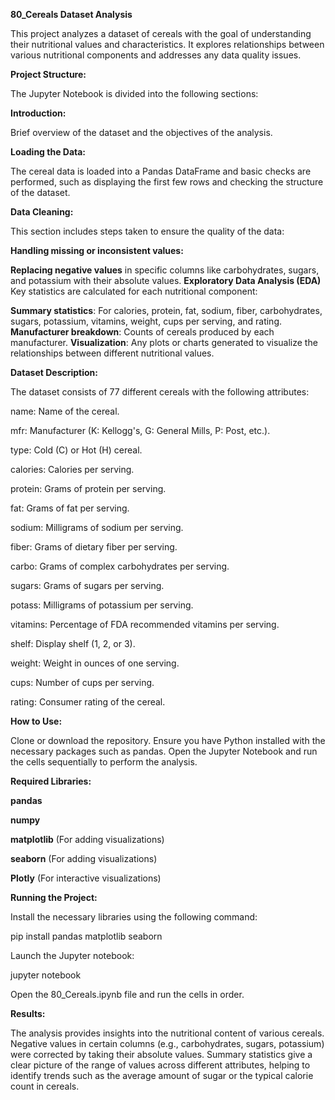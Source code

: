 **80_Cereals Dataset Analysis**

This project analyzes a dataset of cereals with the goal of understanding their nutritional values and characteristics. It explores relationships between various nutritional components and addresses any data quality issues.

**Project Structure:**

The Jupyter Notebook is divided into the following sections:

**Introduction:**

Brief overview of the dataset and the objectives of the analysis.

**Loading the Data:**

The cereal data is loaded into a Pandas DataFrame and basic checks are performed, such as displaying the first few rows and checking the structure of the dataset.

**Data Cleaning:**

This section includes steps taken to ensure the quality of the data:

**Handling missing or inconsistent values:**

**Replacing negative values** in specific columns like carbohydrates, sugars, and potassium with their absolute values.
**Exploratory Data Analysis (EDA)**
Key statistics are calculated for each nutritional component:

**Summary statistics**: For calories, protein, fat, sodium, fiber, carbohydrates, sugars, potassium, vitamins, weight, cups per serving, and rating.
**Manufacturer breakdown**: Counts of cereals produced by each manufacturer.
**Visualization**: Any plots or charts generated to visualize the relationships between different nutritional values.

**Dataset Description:**

The dataset consists of 77 different cereals with the following attributes:

name: Name of the cereal.

mfr: Manufacturer (K: Kellogg's, G: General Mills, P: Post, etc.).

type: Cold (C) or Hot (H) cereal.

calories: Calories per serving.

protein: Grams of protein per serving.

fat: Grams of fat per serving.

sodium: Milligrams of sodium per serving.

fiber: Grams of dietary fiber per serving.

carbo: Grams of complex carbohydrates per serving.

sugars: Grams of sugars per serving.

potass: Milligrams of potassium per serving.

vitamins: Percentage of FDA recommended vitamins per serving.

shelf: Display shelf (1, 2, or 3).

weight: Weight in ounces of one serving.

cups: Number of cups per serving.

rating: Consumer rating of the cereal.


**How to Use:**

Clone or download the repository.
Ensure you have Python installed with the necessary packages such as pandas.
Open the Jupyter Notebook and run the cells sequentially to perform the analysis.

**Required Libraries:**

**pandas**

**numpy**

**matplotlib** (For adding visualizations)

**seaborn** (For adding visualizations)

**Plotly** (For interactive visualizations)



**Running the Project:**

Install the necessary libraries using the following command:

pip install pandas matplotlib seaborn

Launch the Jupyter notebook:

jupyter notebook

Open the 80_Cereals.ipynb file and run the cells in order.


**Results:**

The analysis provides insights into the nutritional content of various cereals.
Negative values in certain columns (e.g., carbohydrates, sugars, potassium) were corrected by taking their absolute values.
Summary statistics give a clear picture of the range of values across different attributes, helping to identify trends such as the average amount of sugar or the typical calorie count in cereals.
